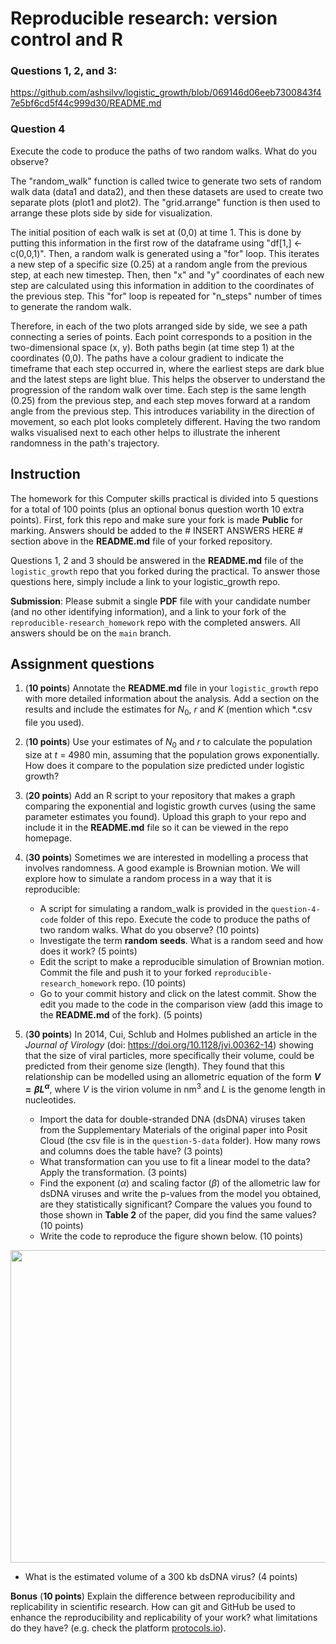 # Reproducible research: version control and R

### **Questions 1, 2, and 3:** 

https://github.com/ashsilvv/logistic_growth/blob/069146d06eeb7300843f47e5bf6cd5f44c999d30/README.md 

### **Question 4** 
Execute the code to produce the paths of two random walks. What do you observe?

The "random_walk" function is called twice to generate two sets of random walk data (data1 and data2), and then these datasets are used to create two separate plots (plot1 and plot2). The "grid.arrange" function is then used to arrange these plots side by side for visualization.

The initial position of each walk is set at (0,0) at time 1. This is done by putting this information in the first row of the dataframe using "df[1,] <- c(0,0,1)". Then, a random walk is generated using a "for" loop. This iterates a new step of a specific size (0.25) at a random angle from the previous step, at each new timestep. Then, then "x" and "y" coordinates of each new step are calculated using this information in addition to the coordinates of the previous  step. This "for" loop is repeated for "n_steps" number of times to generate the random walk. 

Therefore, in each of the two plots arranged side by side, we see a path connecting a series of points. Each point corresponds to a position in the two-dimensional space (x, y). Both paths begin (at time step 1) at the coordinates (0,0). The paths have a colour gradient to indicate the timeframe that each step occurred in, where the earliest steps are dark blue and the latest steps are light blue. This helps the observer to understand the progression of the random walk over time. Each step is the same length (0.25) from the previous step, and each step moves forward at a random angle from the previous step. This introduces variability in the direction of movement, so each plot looks completely different. Having the two random walks visualised next to each other helps to illustrate the inherent randomness in the path's trajectory. 



## Instruction

The homework for this Computer skills practical is divided into 5 questions for a total of 100 points (plus an optional bonus question worth 10 extra points). First, fork this repo and make sure your fork is made **Public** for marking. Answers should be added to the # INSERT ANSWERS HERE # section above in the **README.md** file of your forked repository.

Questions 1, 2 and 3 should be answered in the **README.md** file of the `logistic_growth` repo that you forked during the practical. To answer those questions here, simply include a link to your logistic_growth repo.

**Submission**: Please submit a single **PDF** file with your candidate number (and no other identifying information), and a link to your fork of the `reproducible-research_homework` repo with the completed answers. All answers should be on the `main` branch.

## Assignment questions 

1) (**10 points**) Annotate the **README.md** file in your `logistic_growth` repo with more detailed information about the analysis. Add a section on the results and include the estimates for $N_0$, $r$ and $K$ (mention which *.csv file you used).
   
2) (**10 points**) Use your estimates of $N_0$ and $r$ to calculate the population size at $t$ = 4980 min, assuming that the population grows exponentially. How does it compare to the population size predicted under logistic growth? 

3) (**20 points**) Add an R script to your repository that makes a graph comparing the exponential and logistic growth curves (using the same parameter estimates you found). Upload this graph to your repo and include it in the **README.md** file so it can be viewed in the repo homepage.
   
4) (**30 points**) Sometimes we are interested in modelling a process that involves randomness. A good example is Brownian motion. We will explore how to simulate a random process in a way that it is reproducible:

   - A script for simulating a random_walk is provided in the `question-4-code` folder of this repo. Execute the code to produce the paths of two random walks. What do you observe? (10 points)
   - Investigate the term **random seeds**. What is a random seed and how does it work? (5 points)
   - Edit the script to make a reproducible simulation of Brownian motion. Commit the file and push it to your forked `reproducible-research_homework` repo. (10 points)
   - Go to your commit history and click on the latest commit. Show the edit you made to the code in the comparison view (add this image to the **README.md** of the fork). (5 points)

5) (**30 points**) In 2014, Cui, Schlub and Holmes published an article in the *Journal of Virology* (doi: https://doi.org/10.1128/jvi.00362-14) showing that the size of viral particles, more specifically their volume, could be predicted from their genome size (length). They found that this relationship can be modelled using an allometric equation of the form **$`V = \beta L^{\alpha}`$**, where $`V`$ is the virion volume in nm<sup>3</sup> and $`L`$ is the genome length in nucleotides.

   - Import the data for double-stranded DNA (dsDNA) viruses taken from the Supplementary Materials of the original paper into Posit Cloud (the csv file is in the `question-5-data` folder). How many rows and columns does the table have? (3 points)
   - What transformation can you use to fit a linear model to the data? Apply the transformation. (3 points)
   - Find the exponent ($\alpha$) and scaling factor ($\beta$) of the allometric law for dsDNA viruses and write the p-values from the model you obtained, are they statistically significant? Compare the values you found to those shown in **Table 2** of the paper, did you find the same values? (10 points)
   - Write the code to reproduce the figure shown below. (10 points)

  <p align="center">
     <img src="https://github.com/josegabrielnb/reproducible-research_homework/blob/main/question-5-data/allometric_scaling.png" width="600" height="500">
  </p>

  - What is the estimated volume of a 300 kb dsDNA virus? (4 points)

**Bonus** (**10 points**) Explain the difference between reproducibility and replicability in scientific research. How can git and GitHub be used to enhance the reproducibility and replicability of your work? what limitations do they have? (e.g. check the platform [protocols.io](https://www.protocols.io/)).
